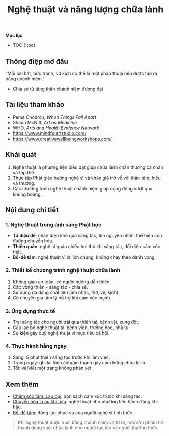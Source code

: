 ﻿---
title: Nghệ thuật và năng lượng chữa lành
---

**Mục lục**

- TOC
{:toc}

## Thông điệp mở đầu

"Mỗi bài hát, bức tranh, vở kịch có thể là một pháp thoại nếu được tạo ra bằng chánh niệm."  
- Chia sẻ từ tăng thân chánh niệm đương đại

## Tài liệu tham khảo

- Pema Chödrön, *When Things Fall Apart*
- Shaun McNiff, *Art as Medicine*
- WHO, *Arts and Health Evidence Network*
- <https://www.mindfulartstudio.com/>
- <https://www.creativewellbeingworkshops.com/>

## Khái quát

1. Nghệ thuật là phương tiện biểu đạt giúp chữa lành chấn thương cá nhân và tập thể.
2. Thực tập Phật giáo hướng nghệ sĩ và khán giả trở về với thân tâm, hiểu và thương.
3. Các chương trình nghệ thuật chánh niệm giúp cộng đồng vượt qua khủng hoảng.

## Nội dung chi tiết

### 1. Nghệ thuật trong ánh sáng Phật học

- **Tứ diệu đế**: nhận diện khổ qua sáng tác, tìm nguyên nhân, thể hiện con đường chuyển hóa.
- **Thiền quán**: nghệ sĩ quán chiếu hơi thở khi sáng tác, đối diện cảm xúc thật.
- **Bồ-đề tâm**: nghệ thuật vì lợi ích chung, không chạy theo danh vọng.

### 2. Thiết kế chương trình nghệ thuật chữa lành

1. Không gian an toàn, có người hướng dẫn thiền.
2. Các vòng thiền - sáng tác - chia sẻ.
3. Sử dụng đa dạng chất liệu (âm nhạc, thơ, vẽ, kịch).
4. Có chuyên gia tâm lý hỗ trợ khi cảm xúc mạnh.

### 3. Ứng dụng thực tế

- Trại sáng tác cho người trải qua thiên tai, bệnh tật, xung đột.
- Câu lạc bộ nghệ thuật tại bệnh viện, trường học, nhà tù.
- Sự kiện gây quỹ nghệ thuật vì mục tiêu xã hội.

### 4. Thực hành hằng ngày

1. Sáng: 5 phút thiền sáng tạo trước khi làm việc.
2. Trong ngày: ghi lại hình ảnh/âm thanh gây cảm hứng chữa lành.
3. Tối: vẽ/viết một trang không phán xét.

## Xem thêm

- [Chăm sóc tâm: Lau bụi](../cham_soc_than_tam/cham_soc_tam_lau_bui.md): dọn sạch cảm xúc trước khi sáng tác.
- [Chuyển hóa lo âu khí hậu](chuyen_hoa_lo_au_khi_hau.md): nghệ thuật như phương tiện hành động khí hậu.
- [Bồ-đề tâm](../khai_niem/bo_de_tam.md): động lực phục vụ của người nghệ sĩ tỉnh thức.

> Khi nghệ thuật được nuôi bằng chánh niệm và từ bi, mỗi sản phẩm trở thành dòng suối chữa lành cho người tạo tác và người thưởng thức.
